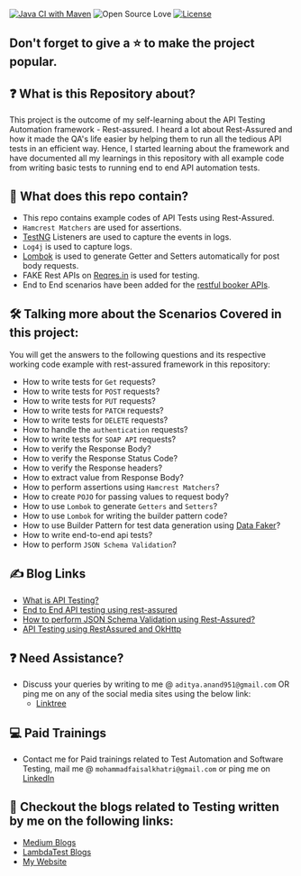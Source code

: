 [![Java CI with Maven](https://github.com/adityaanand951/rest-assured-examples/actions/workflows/maven.yml/badge.svg)](https://github.com/adityaanand951/rest-assured-examples/actions/workflows/maven.yml)
![Open Source Love](https://badges.frapsoft.com/os/v1/open-source.svg?v=103)
[![License](https://img.shields.io/badge/License-Apache%202.0-blue.svg)](https://opensource.org/licenses/Apache-2.0)

## Don't forget to give a :star: to make the project popular.

## :question: What is this Repository about?

This project is the outcome of my self-learning about the API Testing Automation framework - Rest-assured.
I heard a lot about Rest-Assured and how it made the QA's life easier by helping them to run all the tedious API tests
in an efficient way.
Hence, I started learning about the framework and have documented all my learnings in this repository with all
example code from writing basic tests to running end to end API automation tests.

## :briefcase: What does this repo contain?

- This repo contains example codes of API Tests using Rest-Assured.
- `Hamcrest Matchers` are used for assertions.
- [TestNG](https://testng.org) Listeners are used to capture the events in logs.
- `Log4j` is used to capture logs.
- [Lombok](https://projectlombok.org/) is used to generate Getter and Setters automatically for post body
  requests.
- FAKE Rest APIs on [Reqres.in](https://reqres.in/) is used for testing.
- End to End scenarios have been added for
  the [restful booker APIs](https://restful-booker.herokuapp.com/apidoc/index.html).

## :hammer_and_wrench: Talking more about the Scenarios Covered in this project:

You will get the answers to the following questions and its respective working code example with rest-assured
framework in this repository:

- How to write tests for `Get` requests?
- How to write tests for `POST` requests?
- How to write tests for `PUT` requests?
- How to write tests for `PATCH` requests?
- How to write tests for `DELETE` requests?
- How to handle the `authentication` requests?
- How to write tests for `SOAP API` requests?
- How to verify the Response Body?
- How to verify the Response Status Code?
- How to verify the Response headers?
- How to extract value from Response Body?
- How to perform assertions using `Hamcrest Matchers`?
- How to create `POJO` for passing values to request body?
- How to use `Lombok` to generate `Getters` and `Setters`?
- How to use `Lombok` for writing the builder pattern code?
- How to use Builder Pattern for test data generation using [Data Faker](https://github.com/datafaker-net/datafaker)?
- How to write end-to-end api tests?
- How to perform `JSON Schema Validation`?

## :writing_hand: Blog Links

- [What is API Testing?](https://mfaisalkhatri.github.io/2020/08/08/apitesting/)
- [End to End API testing using rest-assured](https://medium.com/@iamfaisalkhatri/end-to-end-api-testing-using-rest-assured-a58c4ea80255)
- [How to perform JSON Schema Validation using Rest-Assured?](https://medium.com/@iamfaisalkhatri/how-to-perform-json-schema-validation-using-rest-assured-64c3b6616a91)
- [API Testing using RestAssured and OkHttp](https://mfaisalkhatri.github.io/2020/05/29/restassuredokhttp/)

## :question: Need Assistance?

- Discuss your queries by writing to me @ `aditya.anand951@gmail.com`
  OR ping me on any of the social media sites using the below link:
    - [Linktree](https://linktr.ee/adityaanand951)

## :computer: Paid Trainings

- Contact me for Paid trainings related to Test Automation and Software Testing,
  mail me @ `mohammadfaisalkhatri@gmail.com` or ping me on [LinkedIn](https://www.linkedin.com/in/adityaanand951/)

## :thought_balloon: Checkout the blogs related to Testing written by me on the following links:

- [Medium Blogs](https://medium.com/@iamfaisalkhatri)
- [LambdaTest Blogs](https://www.lambdatest.com/blog/author/mfaisalkhatri/)
- [My Website](https://mfaisalkhatri.github.io)
